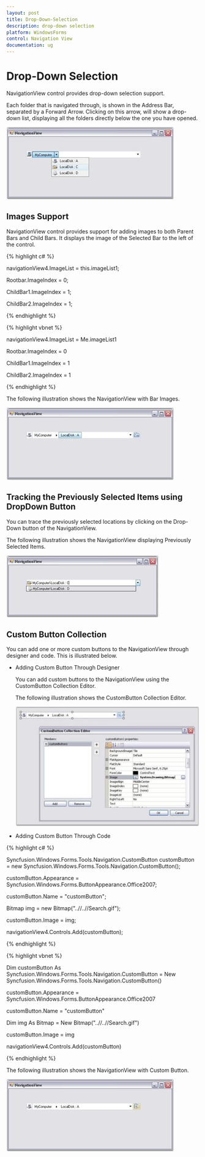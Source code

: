 ```yaml
---
layout: post
title: Drop-Down-Selection
description: drop-down selection
platform: WindowsForms
control: Navigation View 
documentation: ug
---
```


# Drop-Down Selection

NavigationView control provides drop-down selection support.

Each folder that is navigated through, is shown in the Address Bar, separated by a Forward Arrow. Clicking on this arrow, will show a drop-down list, displaying all the folders directly below the one you have opened.

![](Drop-Down-Selection_images/Drop-Down-Selection_img1.jpeg) 



## Images Support

NavigationView control provides support for adding images to both Parent Bars and Child Bars. It displays the image of the Selected Bar to the left of the control.

{% highlight c# %}



navigationView4.ImageList = this.imageList1;

Rootbar.ImageIndex = 0;

ChildBar1.ImageIndex = 1;

ChildBar2.ImageIndex = 1;

{% endhighlight %}

{% highlight vbnet %}



navigationView4.ImageList = Me.imageList1

Rootbar.ImageIndex = 0

ChildBar1.ImageIndex = 1

ChildBar2.ImageIndex = 1

{% endhighlight %}

The following illustration shows the NavigationView with Bar Images.

![](Drop-Down-Selection_images/Drop-Down-Selection_img2.jpeg) 



## Tracking the Previously Selected Items using DropDown Button

You can trace the previously selected locations by clicking on the Drop-Down button of the NavigationView.

The following illustration shows the NavigationView displaying Previously Selected Items.

![](Drop-Down-Selection_images/Drop-Down-Selection_img3.jpeg) 



## Custom Button Collection

You can add one or more custom buttons to the NavigationView through designer and code. This is illustrated below.

* Adding Custom Button Through Designer

  You can add custom buttons to the NavigationView using the CustomButton Collection Editor.

  The following illustration shows the CustomButton Collection Editor.

  ![](Drop-Down-Selection_images/Drop-Down-Selection_img4.jpeg)



* Adding Custom Button Through Code



{% highlight c# %}



Syncfusion.Windows.Forms.Tools.Navigation.CustomButton customButton = new Syncfusion.Windows.Forms.Tools.Navigation.CustomButton();

customButton.Appearance = Syncfusion.Windows.Forms.ButtonAppearance.Office2007;

customButton.Name = "customButton";

Bitmap img = new Bitmap("..//..//Search.gif");

customButton.Image = img;

navigationView4.Controls.Add(customButton);

{% endhighlight %}

{% highlight vbnet %}



Dim customButton As Syncfusion.Windows.Forms.Tools.Navigation.CustomButton = New Syncfusion.Windows.Forms.Tools.Navigation.CustomButton()

customButton.Appearance = Syncfusion.Windows.Forms.ButtonAppearance.Office2007

customButton.Name = "customButton"

Dim img As Bitmap = New Bitmap("..//..//Search.gif")

customButton.Image = img

navigationView4.Controls.Add(customButton)

{% endhighlight %}

The following illustration shows the NavigationView with Custom Button.

![](Drop-Down-Selection_images/Drop-Down-Selection_img5.jpeg) 



